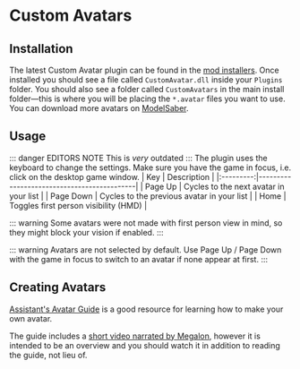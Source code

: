 # Custom Avatars
## Installation
The latest Custom Avatar plugin can be found in the [mod installers](/beginners-guide.md#installers).
Once installed you should see a file called `CustomAvatar.dll` inside your `Plugins` folder. You should also see a folder called `CustomAvatars` in the main install folder—this is where you will be placing the `*.avatar` files you want to use. You can download more avatars on [ModelSaber](https://modelsaber.com/Avatars/).

## Usage
::: danger EDITORS NOTE
This is *very* outdated
:::
The plugin uses the keyboard to change the settings. Make sure you have the game in focus, i.e. click on the desktop game window.
|    Key    | Description                                |
|:---------:|--------------------------------------------|
|  Page Up  | Cycles to the next avatar in your list     |
| Page Down | Cycles to the previous avatar in your list |
|    Home   | Toggles first person visibility (HMD)            |

::: warning
Some avatars were not made with first person view in mind, so they might block your vision if enabled.
:::

::: warning
Avatars are not selected by default. Use Page Up / Page Down with the game in focus to switch to an avatar if none appear at first.
:::

## Creating Avatars
[Assistant's Avatar Guide](https://bs.assistant.moe/Avatars) is a good resource for learning how to make your own avatar.

The guide includes a [short video narrated by Megalon](https://bs.assistant.moe/Avatars#Videos), however it is intended to be an overview and you should watch it in addition to reading the guide, not lieu of.
